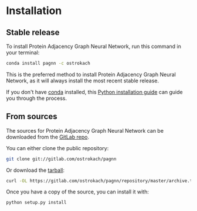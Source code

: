 # Installation

## Stable release

To install Protein Adjacency Graph Neural Network, run this command in your terminal:

```bash
conda install pagnn -c ostrokach
```

This is the preferred method to install Protein Adjacency Graph Neural Network, as it will always install the most recent stable release.

If you don't have [conda] installed, this [Python installation guide] can guide
you through the process.

[conda]: https://conda.io
[Python installation guide]: https://conda.io/docs/user-guide/install/index.html

## From sources

The sources for Protein Adjacency Graph Neural Network can be downloaded from the [GitLab repo].

You can either clone the public repository:

```bash
git clone git://gitlab.com/ostrokach/pagnn
```

Or download the [tarball]:

```bash
curl -OL https://gitlab.com/ostrokach/pagnn/repository/master/archive.tar
```

Once you have a copy of the source, you can install it with:

```bash
python setup.py install
```

[GitLab repo]: https://gitlab.com/ostrokach/pagnn
[tarball]: https://gitlab.com/ostrokach/pagnn/repository/master/archive.tar

